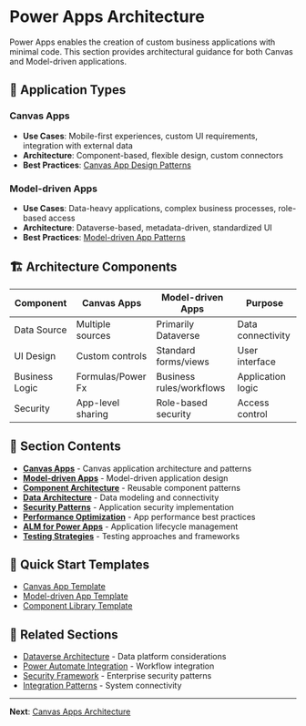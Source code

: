 # Power Apps Architecture

Power Apps enables the creation of custom business applications with minimal code. This section provides architectural guidance for both Canvas and Model-driven applications.

## 📱 Application Types

### Canvas Apps
- **Use Cases**: Mobile-first experiences, custom UI requirements, integration with external data
- **Architecture**: Component-based, flexible design, custom connectors
- **Best Practices**: [Canvas App Design Patterns](./canvas-apps/design-patterns.md)

### Model-driven Apps
- **Use Cases**: Data-heavy applications, complex business processes, role-based access
- **Architecture**: Dataverse-based, metadata-driven, standardized UI
- **Best Practices**: [Model-driven App Patterns](./model-driven-apps/patterns.md)

## 🏗️ Architecture Components

| Component | Canvas Apps | Model-driven Apps | Purpose |
|-----------|-------------|-------------------|---------|
| Data Source | Multiple sources | Primarily Dataverse | Data connectivity |
| UI Design | Custom controls | Standard forms/views | User interface |
| Business Logic | Formulas/Power Fx | Business rules/workflows | Application logic |
| Security | App-level sharing | Role-based security | Access control |

## 📂 Section Contents

- **[Canvas Apps](./canvas-apps/README.md)** - Canvas application architecture and patterns
- **[Model-driven Apps](./model-driven-apps/README.md)** - Model-driven application design
- **[Component Architecture](./components/README.md)** - Reusable component patterns
- **[Data Architecture](./data-architecture/README.md)** - Data modeling and connectivity
- **[Security Patterns](./security/README.md)** - Application security implementation
- **[Performance Optimization](./performance/README.md)** - App performance best practices
- **[ALM for Power Apps](./alm/README.md)** - Application lifecycle management
- **[Testing Strategies](./testing/README.md)** - Testing approaches and frameworks

## 🚀 Quick Start Templates

- [Canvas App Template](./templates/canvas-app-template.md)
- [Model-driven App Template](./templates/model-driven-app-template.md)
- [Component Library Template](./templates/component-library-template.md)

## 🔗 Related Sections

- [Dataverse Architecture](../dataverse/README.md) - Data platform considerations
- [Power Automate Integration](../power-automate/README.md) - Workflow integration
- [Security Framework](../security/README.md) - Enterprise security patterns
- [Integration Patterns](../integration/README.md) - System connectivity

---
**Next**: [Canvas Apps Architecture](./canvas-apps/README.md)
